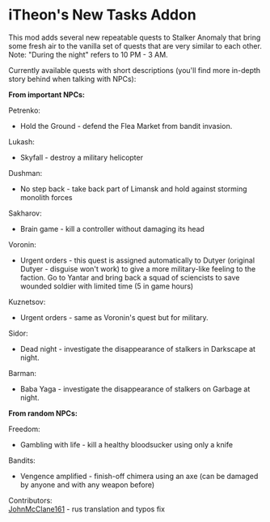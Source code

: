 # iTheon's New Tasks Addon

This mod adds several new repeatable quests to Stalker Anomaly that bring some fresh air to the vanilla set of quests that are very similar to each other.
Note: "During the night" refers to 10 PM - 3 AM.

Currently available quests with short descriptions (you'll find more in-depth story behind when talking with NPCs):

**From important NPCs:**

Petrenko:
- Hold the Ground - defend the Flea Market from bandit invasion.

Lukash:
- Skyfall - destroy a military helicopter

Dushman:
- No step back - take back part of Limansk and hold against storming monolith forces

Sakharov:
- Brain game - kill a controller without damaging its head

Voronin:
- Urgent orders - this quest is assigned automatically to Dutyer (original Dutyer - disguise won't work) to give a more military-like feeling to the faction. Go to Yantar and bring back a squad of sciencists to save wounded soldier with limited time (5 in game hours)

Kuznetsov:
- Urgent orders - same as Voronin's quest but for military.

Sidor:
- Dead night - investigate the disappearance of stalkers in Darkscape at night.

Barman:
- Baba Yaga - investigate the disappearance of stalkers on Garbage at night.
 
**From random NPCs:**

Freedom:
- Gambling with life - kill a healthy bloodsucker using only a knife

Bandits:
- Vengence amplified - finish-off chimera using an axe (can be damaged by anyone and with any weapon before)

Contributors:<br>
[JohnMcClane161](https://github.com/JohnMcClane161) - rus translation and typos fix
